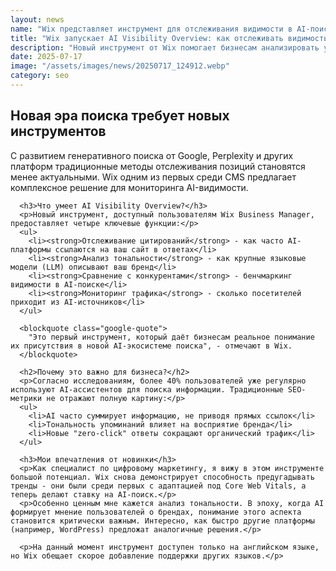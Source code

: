 ```yaml
---
layout: news
name: "Wix представляет инструмент для отслеживания видимости в AI-поиске"
title: "Wix запускает AI Visibility Overview: как отслеживать видимость в AI-поиске"
description: "Новый инструмент от Wix помогает бизнесам анализировать упоминания в ChatGPT, Gemini и других AI-ассистентах. Рассказываем, как это работает и почему важно уже сейчас."
date: 2025-07-17
image: "/assets/images/news/20250717_124912.webp"
category: seo
---
```


<h2>Новая эра поиска требует новых инструментов</h2>
      <p>С развитием генеративного поиска от Google, Perplexity и других платформ традиционные методы отслеживания позиций становятся менее актуальными. Wix одним из первых среди CMS предлагает комплексное решение для мониторинга AI-видимости.</p>

      <h3>Что умеет AI Visibility Overview?</h3>
      <p>Новый инструмент, доступный пользователям Wix Business Manager, предоставляет четыре ключевые функции:</p>
      <ul>
        <li><strong>Отслеживание цитирований</strong> - как часто AI-платформы ссылаются на ваш сайт в ответах</li>
        <li><strong>Анализ тональности</strong> - как крупные языковые модели (LLM) описывают ваш бренд</li>
        <li><strong>Сравнение с конкурентами</strong> - бенчмаркинг видимости в AI-поиске</li>
        <li><strong>Мониторинг трафика</strong> - сколько посетителей приходит из AI-источников</li>
      </ul>

      <blockquote class="google-quote">
        "Это первый инструмент, который даёт бизнесам реальное понимание их присутствия в новой AI-экосистеме поиска", - отмечают в Wix.
      </blockquote>

      <h2>Почему это важно для бизнеса?</h2>
      <p>Согласно исследованиям, более 40% пользователей уже регулярно используют AI-ассистентов для поиска информации. Традиционные SEO-метрики не отражают полную картину:</p>
      <ul>
        <li>AI часто суммирует информацию, не приводя прямых ссылок</li>
        <li>Тональность упоминаний влияет на восприятие бренда</li>
        <li>Новые "zero-click" ответы сокращают органический трафик</li>
      </ul>

      <h3>Мои впечатления от новинки</h3>
      <p>Как специалист по цифровому маркетингу, я вижу в этом инструменте большой потенциал. Wix снова демонстрирует способность предугадывать тренды - они были среди первых с адаптацией под Core Web Vitals, а теперь делают ставку на AI-поиск.</p>
      <p>Особенно ценным мне кажется анализ тональности. В эпоху, когда AI формирует мнение пользователей о брендах, понимание этого аспекта становится критически важным. Интересно, как быстро другие платформы (например, WordPress) предложат аналогичные решения.</p>

      <p>На данный момент инструмент доступен только на английском языке, но Wix обещает скорое добавление поддержки других языков.</p>

